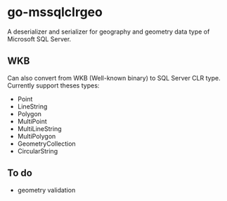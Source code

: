 go-mssqlclrgeo
============

A deserializer and serializer for geography and geometry data type of Microsoft SQL Server.


WKB
---------------------
Can also convert from WKB (Well-known binary) to SQL Server CLR type.
Currently support theses types:

- Point
- LineString
- Polygon
- MultiPoint
- MultiLineString
- MultiPolygon
- GeometryCollection
- CircularString

To do
---------------------
- geometry validation
